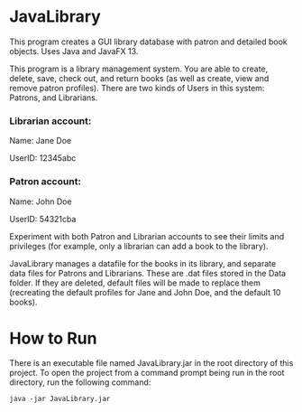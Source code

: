 # JavaLibrary
This program creates a GUI library database with patron and detailed book objects. Uses Java and JavaFX 13.

This program is a library management system. You are able to create, delete, save,
check out, and return books (as well as create, view and remove patron profiles). There 
are two kinds of Users in this system: Patrons, and Librarians.


### Librarian account:

Name: Jane Doe

UserID: 12345abc

### Patron account:

Name: John Doe

UserID: 54321cba

Experiment with both Patron and Librarian accounts to see their limits and privileges
(for example, only a librarian can add a book to the library).

JavaLibrary manages a datafile for the books in its library, and separate data files
for Patrons and Librarians. These are .dat files stored in the Data folder. If they
are deleted, default files will be made to replace them (recreating the default profiles
for Jane and John Doe, and the default 10 books).


# How to Run
There is an executable file named JavaLibrary.jar in the root directory of this project. To open the project from a command prompt being run in the root directory, run the following command:

`java -jar JavaLibrary.jar`
